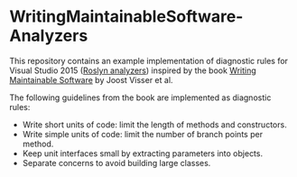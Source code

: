 # WritingMaintainableSoftware-Analyzers
This repository contains an example implementation of diagnostic rules for Visual Studio 2015 ([Roslyn analyzers](https://msdn.microsoft.com/en-us/magazine/dn879356.aspx)) inspired by the book [Writing Maintainable Software](http://shop.oreilly.com/product/0636920049159.do) by Joost Visser et al.

The following guidelines from the book are implemented as diagnostic rules:

- Write short units of code: limit the length of methods and constructors.
- Write simple units of code: limit the number of branch points per method.
- Keep unit interfaces small by extracting parameters into objects.
- Separate concerns to avoid building large classes.
